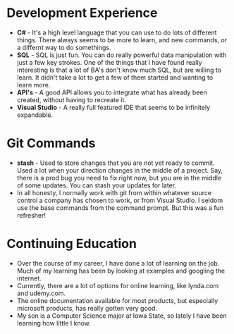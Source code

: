 # Development Experience

* **C#** - It's a high level language that you can use to do lots of different things.  There always seems to be more to learn, and new commands, or a differnt way to do somethings.
* **SQL** - SQL is just fun.  You can do really powerful data manipulation with just a few key strokes.  One of the things that I have found really interesting is that a lot of BA's don't know much SQL, but are willing to learn.  It didn't take a lot to get a few of them started and wanting to learn more.
* **API's** - A good API allows you to integrate what has already been created, without having to recreate it.
* **Visual Studio** - A really full featured IDE that seems to be infinitely expandable.


# Git Commands
* **stash** - Used to store changes that you are not yet ready to commit.  Used a lot when your direction changes in the middle of a project.  Say, there is a prod bug you need to fix right now, but you are in the middle of some updates.  You can stash your updates for later.
* In all honesty, I normally work with git from within whatever source control a company has chosen to work, or from Visual Studio.  I seldom use the base commands from the command prompt.  But this was a fun refresher!


# Continuing Education
* Over the course of my career, I have done a lot of learning on the job.  Much of my learning has been by looking at examples and googling the internet.
* Currently, there are a lot of options for online learning, like lynda.com and udemy.com.
* The online documentation available for most products, but especially microsoft products, has really gotten very good.
* My son is a Computer Science major at Iowa State, so lately I have been learning how little I know.
